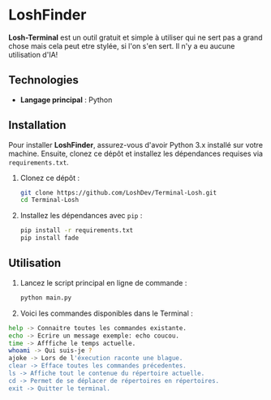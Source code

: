 # LoshFinder

**Losh-Terminal** est un outil gratuit et simple à utiliser qui ne sert pas a grand chose mais cela peut etre stylée, si l'on s'en sert. Il n'y a eu aucune utilisation d'IA!

## Technologies

- **Langage principal** : Python

## Installation

Pour installer **LoshFinder**, assurez-vous d'avoir Python 3.x installé sur votre machine. Ensuite, clonez ce dépôt et installez les dépendances requises via `requirements.txt`.

1. Clonez ce dépôt :
    ```bash
    git clone https://github.com/LoshDev/Terminal-Losh.git
    cd Terminal-Losh
    ```

2. Installez les dépendances avec `pip` :
    ```bash
    pip install -r requirements.txt
    pip install fade
    ```

## Utilisation

1. Lancez le script principal en ligne de commande :
    ```bash
    python main.py
    ```

2. Voici les commandes disponibles dans le Terminal :
```bash
help -> Connaitre toutes les commandes existante.
echo -> Ecrire un message exemple: echo coucou.
time -> Afffiche le temps actuelle.
whoami -> Qui suis-je ?
ajoke -> Lors de l'éxecution raconte une blague.
clear -> Efface toutes les commandes précedentes.
ls -> Affiche tout le contenue du répertoire actuelle.
cd -> Permet de se déplacer de répertoires en répertoires.
exit -> Quitter le terminal.
```
